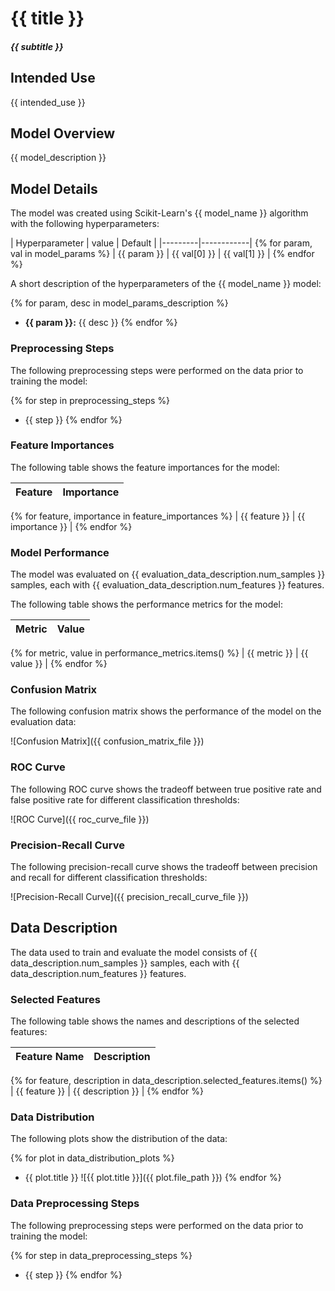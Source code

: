 # {{ title }}

##### {{ subtitle }}


## Intended Use

{{ intended_use }}


## Model Overview

{{ model_description }}


## Model Details

The model was created using Scikit-Learn's {{ model_name }} algorithm with the following hyperparameters:

| Hyperparameter | value | Default |
|---------|------------|
{% for param, val in model_params %}
| {{ param }} | {{ val[0] }} | {{ val[1] }} |
{% endfor %}

A short description of the hyperparameters of the {{ model_name }} model:

{% for param, desc in model_params_description %}
- **{{ param }}:** {{ desc }}
{% endfor %}

### Preprocessing Steps

The following preprocessing steps were performed on the data prior to training the model:

{% for step in preprocessing_steps %}
- {{ step }}
{% endfor %}

### Feature Importances

The following table shows the feature importances for the model:

| Feature | Importance |
|---------|------------|
{% for feature, importance in feature_importances %}
| {{ feature }} | {{ importance }} |
{% endfor %}

### Model Performance

The model was evaluated on {{ evaluation_data_description.num_samples }} samples, each with {{ evaluation_data_description.num_features }} features.

The following table shows the performance metrics for the model:

| Metric | Value |
|--------|-------|
{% for metric, value in performance_metrics.items() %}
| {{ metric }} | {{ value }} |
{% endfor %}

### Confusion Matrix

The following confusion matrix shows the performance of the model on the evaluation data:

![Confusion Matrix]({{ confusion_matrix_file }})

### ROC Curve

The following ROC curve shows the tradeoff between true positive rate and false positive rate for different classification thresholds:

![ROC Curve]({{ roc_curve_file }})

### Precision-Recall Curve

The following precision-recall curve shows the tradeoff between precision and recall for different classification thresholds:

![Precision-Recall Curve]({{ precision_recall_curve_file }})

## Data Description

The data used to train and evaluate the model consists of {{ data_description.num_samples }} samples, each with {{ data_description.num_features }} features.

### Selected Features

The following table shows the names and descriptions of the selected features:

| Feature Name | Description |
|--------------|-------------|
{% for feature, description in data_description.selected_features.items() %}
| {{ feature }} | {{ description }} |
{% endfor %}

### Data Distribution

The following plots show the distribution of the data:

{% for plot in data_distribution_plots %}
- {{ plot.title }}
![{{ plot.title }}]({{ plot.file_path }})
{% endfor %}

### Data Preprocessing Steps

The following preprocessing steps were performed on the data prior to training the model:

{% for step in data_preprocessing_steps %}
- {{ step }}
{% endfor %}
